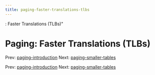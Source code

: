 ```yaml
---
title: paging-faster-translations-tlbs
---
```


: Faster Translations (TLBs)"

# Paging: Faster Translations (TLBs)

Prev:
[paging-introduction](paging-introduction.md)
Next:
[paging-smaller-tables](paging-smaller-tables.md)

Prev:
[paging-introduction](paging-introduction.md)
Next:
[paging-smaller-tables](paging-smaller-tables.md)
